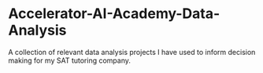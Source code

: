 # Accelerator-AI-Academy-Data-Analysis
A collection of relevant data analysis projects I have used to inform decision making for my SAT tutoring company.
